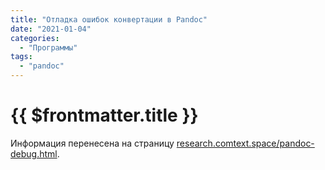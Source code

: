 ```yaml
---
title: "Отладка ошибок конвертации в Pandoc"
date: "2021-01-04"
categories:
  - "Программы"
tags:
  - "pandoc"
---
```


# {{ $frontmatter.title }}

Информация перенесена на страницу [research.comtext.space/pandoc-debug.html](https://research.comtext.space/pandoc-debug.html).
